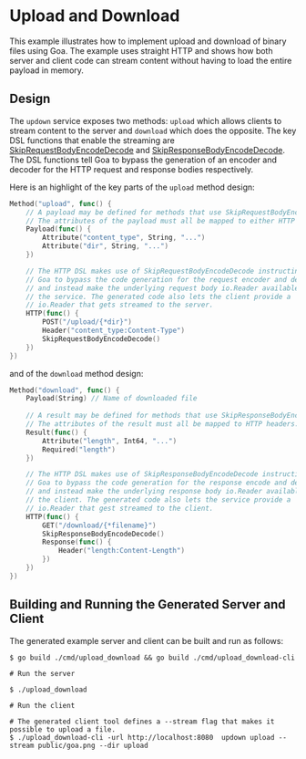 # Upload and Download

This example illustrates how to implement upload and download of binary files
using Goa. The example uses straight HTTP and shows how both server and client
code can stream content without having to load the entire payload in memory.

## Design

The `updown` service exposes two methods: `upload` which allows clients to
stream content to the server and `download` which does the opposite. The key DSL
functions that enable the streaming are
[SkipRequestBodyEncodeDecode](https://pkg.go.dev/goa.design/goa/v3/dsl?tab=doc#SkipRequestBodyEncodeDecode)
and
[SkipResponseBodyEncodeDecode](https://pkg.go.dev/goa.design/goa/v3/dsl?tab=doc#SkipResponseBodyEncodeDecode).
The DSL functions tell Goa to bypass the generation of an encoder and decoder for the HTTP request
and response bodies respectively.

Here is an highlight of the key parts of the `upload` method design:

```go
Method("upload", func() {
    // A payload may be defined for methods that use SkipRequestBodyEncodeDecode.
    // The attributes of the payload must all be mapped to either HTTP headers or parameters.
    Payload(func() {
        Attribute("content_type", String, "...")
        Attribute("dir", String, "...")
    })

    // The HTTP DSL makes use of SkipRequestBodyEncodeDecode instructing
    // Goa to bypass the code generation for the request encoder and decoder
    // and instead make the underlying request body io.Reader available to
    // the service. The generated code also lets the client provide a
    // io.Reader that gets streamed to the server.
    HTTP(func() {
        POST("/upload/{*dir}")
        Header("content_type:Content-Type")
        SkipRequestBodyEncodeDecode()
    })
})
```

and of the `download` method design:

```go
Method("download", func() {
    Payload(String) // Name of downloaded file
    
    // A result may be defined for methods that use SkipResponseBodyEncodeDecode.
    // The attributes of the result must all be mapped to HTTP headers.
	Result(func() {
		Attribute("length", Int64, "...")
		Required("length")
	})

    // The HTTP DSL makes use of SkipResponseBodyEncodeDecode instructing
    // Goa to bypass the code generation for the response encode and decoder
    // and instead make the underlying response body io.Reader available to
    // the client. The generated code also lets the service provide a
    // io.Reader that gest streamed to the client.
	HTTP(func() {
        GET("/download/{*filename}")
		SkipResponseBodyEncodeDecode()
		Response(func() {
			Header("length:Content-Length")
		})
	})
})
```

## Building and Running the Generated Server and Client

The generated example server and client can be built and run as follows:

```
$ go build ./cmd/upload_download && go build ./cmd/upload_download-cli 

# Run the server

$ ./upload_download

# Run the client

# The generated client tool defines a --stream flag that makes it possible to upload a file.
$ ./upload_download-cli -url http://localhost:8080  updown upload --stream public/goa.png --dir upload
```
